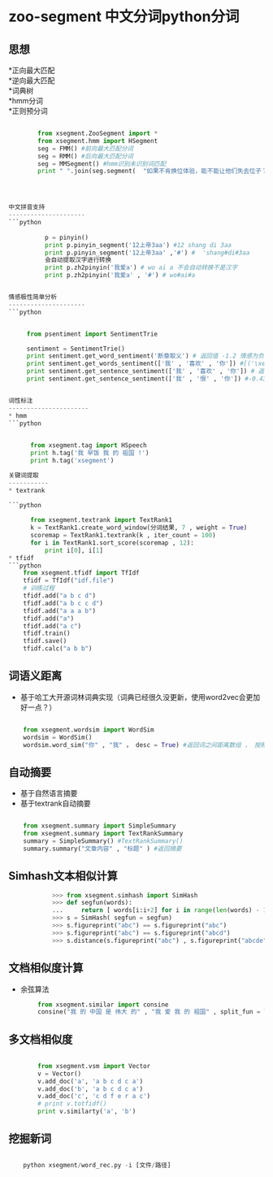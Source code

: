 zoo-segment 中文分词python分词
=================
思想
------------------------
*正向最大匹配  
*逆向最大匹配  
*词典树  
*hmm分词  
*正则预分词  
```python

       	from xsegment.ZooSegment import * 
       	from xsegment.hmm import HSegment 
       	seg = FMM() #前向最大匹配分词 
	   	seg = RMM() #后向最大匹配分词
		seg = MMSegment() #hmm识别未识别词匹配
       	print " ".join(seg.segment(  "如果不肯换位体验，能不能让他们失去位子？！否则他们永远不会懂得权力来自人民。 //@人 民日报:【想听真话摸实情，不如换位体验】网友建议：请民航部门领导以普通乘客身份  ，体验飞机晚点的烦恼…...感同身受，换位思考，还有哪些地方需要领导去体验？欢迎补充〜")  )  #如果 不肯 换位 体验 ， 能不能 让 他们 失去 位子 ？！ 否则 他们 永远 不会 懂得 权力 来自 人民 。 //@人民日报 :【 想 听 真话 摸 实情 ， 不如 换位 体验 】 网友 建议 ： 请 民航 部门 领导 以 普通 乘客 身份 ， 体验 飞机 晚点 的 烦恼 …... 感同身受 ， 换位 思考 ， 还有 哪些地方 需要 领导 去 体验 ？ 欢迎 补充 〜




中文拼音支持
---------------------
```python
          
          p = pinyin()  
          print p.pinyin_segment('12上帝3aa') #12 shang di 3aa 
          print p.pinyin_segment('12上帝3aa' ,'#') #  'shang#di#3aa  
          会自动提取汉字进行转换  
          print p.zh2pinyin('我爱a') # wo ai a 不会自动转换不是汉字  
          print p.zh2pinyin('我爱a' , '#') # wo#ai#a


情感极性简单分析
---------------------
```python


     from psentiment import SentimentTrie

     sentiment = SentimentTrie()
     print sentiment.get_word_sentiment('断章取义') # 返回值 -1.2 情感为负
     print sentiment.get_words_sentiment(['我' , '喜欢' , '你']) #[('\xe6\x88\x91', 1.7499999999999998), ('\xe5\x96\x9c\xe6\xac\xa2', 1.4310722100656499), ('\xe4\xbd\xa0', -0.7)] 返回每个词的极值
     print sentiment.get_sentence_sentiment(['我' , '喜欢' , '你']) # 返回2.48107221007 情感为积极
     print sentiment.get_sentence_sentiment(['我' , '恨' , '你']) #-0.4392 情感为消极


词性标注
----------------------
* hmm
```python
      

      from xsegment.tag import HSpeech  
      print h.tag('我 早饭 我 的 祖国 !')  
      print h.tag('xsegment')   

关键词提取
-----------
* textrank  

```python
      
      from xsegment.textrank import TextRank1
      k = TextRank1.create_word_window(分词结果, 7 , weight = True)
      scoremap = TextRank1.textrank(k , iter_count = 100)
      for i in TextRank1.sort_score(scoremap , 12):
          print i[0], i[1]
* tfidf
```python
	from xsegment.tfidf import TfIdf
	tfidf = TfIdf("idf.file")
	# 训练过程
	tfidf.add("a b c d")
	tfidf.add("a b c c d")
	tfidf.add("a a a b")
	tfidf.add("a")
	tfidf.add("a c")
	tfidf.train()
	tfidf.save()
	tfidf.calc("a b b")
```
		

词语义距离
--------------
+ 基于哈工大开源词林词典实现（词典已经很久没更新，使用word2vec会更加好一点？）


```python

	from xsegment.wordsim import WordSim
	wordsim = WordSim()
	wordsim.word_sim("你" , "我" ， desc = True) #返回词之间距离数组 ， 按照降序排列 ， 升序 desc = False
```
自动摘要
-------------
+ 基于自然语言摘要
+ 基于textrank自动摘要

```python

	from xsegment.summary import SimpleSummary
	from xsegment.summary import TextRankSummary
	summary = SimpleSummary() #TextRankSummary()
	summary.summary("文章内容" , "标题" ) #返回摘要
```
Simhash文本相似计算
------------

```python
			>>> from xsegment.simhash import SimHash
	        >>> def segfun(words):
            ...     return [ words[i:i+2] for i in range(len(words) - 1)]
            >>> s = SimHash( segfun = segfun)
            >>> s.figureprint("abc") == s.figureprint("abc")
            >>> s.figureprint("abc") == s.figureprint("abcd")
            >>> s.distance(s.figureprint("abc") , s.figureprint("abcde"))
```

文档相似度计算
----------------
+ 余弦算法


```python
		from xsegment.similar import consine
		consine("我 的 中国 是 伟大 的" , "我 爱 我 的 祖国" , split_fun = lambda x: x.split())
```

多文档相似度
------------


```python
	
		from xsegment.vsm import Vector
		v = Vector()
    	v.add_doc('a', 'a b c d c a')
    	v.add_doc('b', 'a b c d c a')
    	v.add_doc('c', 'c d f e r a c')
    	# print v.totfidf()
    	print v.similarty('a', 'b')
```

挖掘新词  	
--------------      


```python

    python xsegment/word_rec.py -i [文件/路径] 
```
